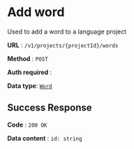 # Add word

Used to add a word to a language project

**URL** : `/v1/projects/{projectId}/words`

**Method** : `POST`

**Auth required** :

**Data type**: [`Word`](word.md)

## Success Response

**Code** : `200 OK`

**Data content** : `id: string`

